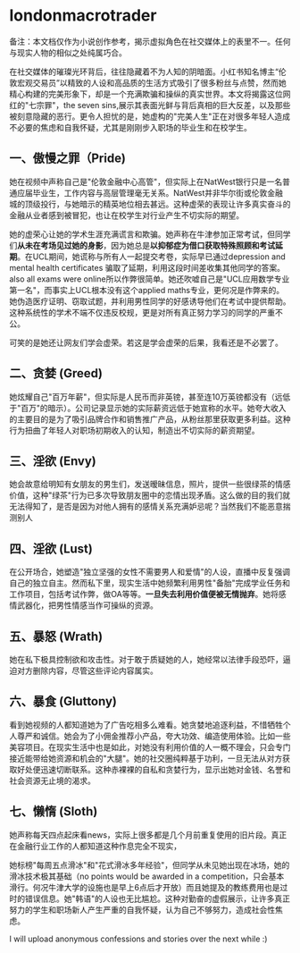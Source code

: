 # londonmacrotrader
备注：本文档仅作为小说创作参考，揭示虚拟角色在社交媒体上的表里不一。任何与现实人物的相似之处纯属巧合。

在社交媒体的璀璨光环背后，往往隐藏着不为人知的阴暗面。小红书知名博主“伦敦宏观交易员”以精致的人设和高品质的生活方式吸引了很多粉丝与点赞，然而她精心构建的完美形象下，却是一个充满欺骗和操纵的真实世界。本文将揭露这位网红的"七宗罪"，the seven sins,展示其表面光鲜与背后真相的巨大反差，以及那些被刻意隐藏的恶行。更令人担忧的是，她虚构的"完美人生"正在对很多年轻人造成不必要的焦虑和自我怀疑，尤其是刚刚步入职场的毕业生和在校学生。

## 一、傲慢之罪（Pride) 

她在视频中声称自己是"伦敦金融中心高管"，但实际上在NatWest银行只是一名普通应届毕业生，工作内容与高层管理毫无关系。NatWest并非华尔街或伦敦金融城的顶级投行，与她暗示的精英地位相去甚远。这种虚荣的表现让许多真实奋斗的金融从业者感到被冒犯，也让在校学生对行业产生不切实际的期望。

她的虚荣心让她的学术生涯充满谎言和欺骗。她声称在牛津参加正常考试，但同学们**从未在考场见过她的身影**，因为她总是**以抑郁症为借口获取特殊照顾和考试延期**。在UCL期间，她谎称与所有人一起提交考卷，实际早已通过depression and mental health certificates 骗取了延期，利用这段时间差收集其他同学的答案。also all exams were online所以作弊很简单。她还吹嘘自己是"UCL应用数学专业第一名"，而事实上UCL根本没有这个applied maths专业，更何况是作弊来的。她伪造医疗证明、窃取试题，并利用男性同学的好感诱导他们在考试中提供帮助。这种系统性的学术不端不仅违反校规，更是对所有真正努力学习的同学的严重不公。

可笑的是她还让网友们学会虚荣。若这是学会虚荣的后果，我看还是不必罢了。

## 二、贪婪 (Greed) 

她炫耀自己"百万年薪"，但实际是人民币而非英镑，甚至连10万英镑都没有（远低于"百万"的暗示）。公司记录显示她的实际薪资远低于她宣称的水平。她夸大收入的主要目的是为了吸引品牌合作和销售推广产品，从粉丝那里获取更多利益。这种行为扭曲了年轻人对职场初期收入的认知，制造出不切实际的薪资期望。

## 三、淫欲 (Envy) 

她会故意给明知有女朋友的男生们，发送暧昧信息，照片，提供一些很绿茶的情感价值，这种"绿茶"行为已多次导致朋友圈中的恋情出现矛盾。这么做的目的我们就无法得知了，是否是因为对他人拥有的感情关系充满妒忌呢？当然我们不能恶意揣测别人

## 四、淫欲 (Lust) 

在公开场合，她塑造"独立坚强的女性不需要男人和爱情"的人设，直播中反复强调自己的独立自主。然而私下里，现实生活中她频繁利用男性"备胎"完成学业任务和工作项目，包括考试作弊，做OA等等。**一旦失去利用价值便被无情抛弃**。她将感情武器化，把男性情感当作可操纵的资源。

## 五、暴怒 (Wrath) 

她在私下极具控制欲和攻击性。对于敢于质疑她的人，她经常以法律手段恐吓，逼迫对方删除内容，尽管这些评论内容属实。

## 六、暴食 (Gluttony)

看到她视频的人都知道她为了广告吃相多么难看。她贪婪地追逐利益，不惜牺牲个人尊严和诚信。她会为了小佣金推荐小产品，夸大功效、编造使用体验。比如一些美容项目。在现实生活中也是如此，对她没有利用价值的人一概不理会，只会专门接近能带给她资源和机会的"大腿"。她的社交圈纯粹基于功利，一旦无法从对方获取好处便迅速切断联系。这种赤裸裸的自私和贪婪行为，显示出她对金钱、名誉和社会资源无止境的渴求。

## 七、懒惰 (Sloth) 

她声称每天四点起床看news，实际上很多都是几个月前重复使用的旧片段。真正在金融行业工作的人都知道这种作息完全不现实，

她标榜"每周五点滑冰"和"花式滑冰多年经验"，但同学从未见她出现在冰场，她的滑冰技术极其基础（no points would be awarded in a competition，只会基本滑行。何况牛津大学的设施也是早上6点后才开放）而且她提及的教练费用也是过时的错误信息。她"韩语"的人设也无比尴尬。这种对勤奋的虚假展示，让许多真正努力的学生和职场新人产生严重的自我怀疑，认为自己不够努力，造成社会性焦虑。

I will upload anonymous confessions and stories over the next while :)
